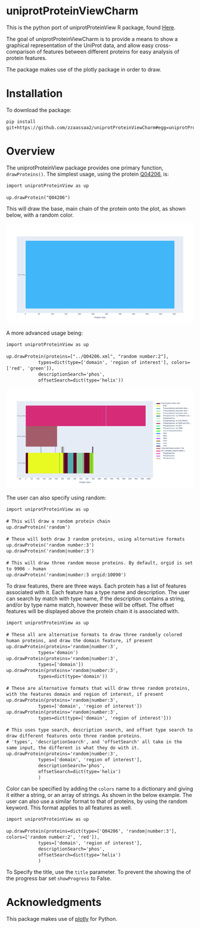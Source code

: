 # uniprotProteinViewCharm

This is the python port of uniprotProteinView R package, found [Here](https://github.com/zzaassaa2/uniprotProteinView).

The goal of uniprotProteinViewCharm is to provide a means to show a graphical representation of the UniProt data, and allow easy cross-comparison of features between different proteins for easy analysis of protein features.

The package makes use of the plotly package in order to draw.

# Installation

To download the package:

```
pip install git+https://github.com/zzaassaa2/uniprotProteinViewCharm#egg=uniprotProteinViewCharm
```

# Overview

The uniprotProteinView package provides one primary function, `drawProteins()`. The simplest usage, using the protein [Q04206](https://www.uniprot.org/uniprot/Q04206), is:

```
import uniprotProteinView as up

up.drawProtein("Q04206")
```

This will draw the base, main chain of the protein onto the plot, as shown below, with a random color.

<div><img src="extdata/basic_plot.png" alt="extdata/basic_plot"></div>

A more advanced usage being:

```
import uniprotProteinView as up

up.drawProtein(proteins=["../Q04206.xml", "random number:2"], 
            types=dict(type=['domain', 'region of interest'], colors=['red', 'green']), 
            descriptionSearch='phos', 
            offsetSearch=dict(type='helix'))
```

<div><img src="extdata/advance_plot.png" alt="extdata/advance_plot"></div>

The user can also specify using random:

```
import uniprotProteinView as up

# This will draw a random protein chain
up.drawProtein('random')

# These will both draw 3 random proteins, using alternative formats
up.drawProtein('random number:3')
up.drawProtein('random|number:3')

# This will draw three random mouse proteins. By default, orgid is set to 9906 - human
up.drawProtein('random|number:3 orgid:10090')
```

To draw features, there are three ways. Each protein has a list of features associated with it. Each feature has a type name and description. The user can search by match with type name, if the description contains a string, and/or by type name match, however these will be offset.
The offset features will be displayed above the protein chain it is associated with.

```
import uniprotProteinView as up

# These all are alternative formats to draw three randomly colored human proteins, and draw the domain feature, if present
up.drawProtein(proteins='random|number:3',
            types='domain')
up.drawProtein(proteins='random|number:3',
            types=['domain'])
up.drawProtein(proteins='random|number:3',
            types=dict(type='domain'))
            
# These are alternative formats that will draw three random proteins, with the features domain and region of interest, if present
up.drawProtein(proteins='random|number:3',
            types=['domain', 'region of interest'])
up.drawProtein(proteins='random|number:3',
            types=dict(type=['domain', 'region of interest']))
            
# This uses type search, description search, and offset type search to draw different features onto three random proteins.
# 'types', 'descriptionSearch', and 'offsetSearch' all take in the same input, the different is what they do with it.
up.drawProtein(proteins='random|number:3',
            types=['domain', 'region of interest'],
            descriptionSearch='phos',
            offsetSearch=dict(type='helix')
            )
```

Color can be specified by adding the `colors` name to a dictionary and giving it either a string, or an array of strings.
As shown in the below example. The user can also use a similar format to that of proteins, by using the random keyword. This format applies to all features as well.

```
import uniprotProteinView as up

up.drawProtein(proteins=dict(type=['Q04206', 'random|number:3'], colors=['random number:2', 'red']),
            types=['domain', 'region of interest'],
            descriptionSearch='phos',
            offsetSearch=dict(type='helix')
            )
```

To Specify the title, use the `title` parameter. To prevent the showing the of the progress bar set `showProgress` to False.

# Acknowledgments 

This package makes use of [plotly](https://plotly.com/python/) for Python.